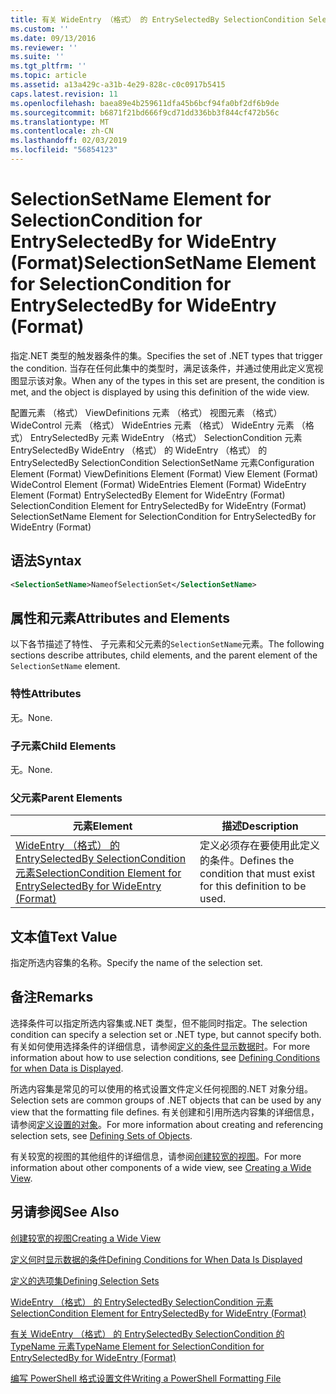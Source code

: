 ```yaml
---
title: 有关 WideEntry （格式） 的 EntrySelectedBy SelectionCondition SelectionSetName 元素 |Microsoft Docs
ms.custom: ''
ms.date: 09/13/2016
ms.reviewer: ''
ms.suite: ''
ms.tgt_pltfrm: ''
ms.topic: article
ms.assetid: a13a429c-a31b-4e29-828c-c0c0917b5415
caps.latest.revision: 11
ms.openlocfilehash: baea89e4b259611dfa45b6bcf94fa0bf2df6b9de
ms.sourcegitcommit: b6871f21bd666f9cd71dd336bb3f844cf472b56c
ms.translationtype: MT
ms.contentlocale: zh-CN
ms.lasthandoff: 02/03/2019
ms.locfileid: "56854123"
---
```

# <a name="selectionsetname-element-for-selectioncondition-for-entryselectedby-for-wideentry-format"></a><span data-ttu-id="34cd1-102">SelectionSetName Element for SelectionCondition for EntrySelectedBy for WideEntry (Format)</span><span class="sxs-lookup"><span data-stu-id="34cd1-102">SelectionSetName Element for SelectionCondition for EntrySelectedBy for WideEntry (Format)</span></span>

<span data-ttu-id="34cd1-103">指定.NET 类型的触发器条件的集。</span><span class="sxs-lookup"><span data-stu-id="34cd1-103">Specifies the set of .NET types that trigger the condition.</span></span> <span data-ttu-id="34cd1-104">当存在任何此集中的类型时，满足该条件，并通过使用此定义宽视图显示该对象。</span><span class="sxs-lookup"><span data-stu-id="34cd1-104">When any of the types in this set are present, the condition is met, and the object is displayed by using this definition of the wide view.</span></span>

<span data-ttu-id="34cd1-105">配置元素 （格式） ViewDefinitions 元素 （格式） 视图元素 （格式） WideControl 元素 （格式） WideEntries 元素 （格式） WideEntry 元素 （格式） EntrySelectedBy 元素 WideEntry （格式） SelectionCondition 元素EntrySelectedBy WideEntry （格式） 的 WideEntry （格式） 的 EntrySelectedBy SelectionCondition SelectionSetName 元素</span><span class="sxs-lookup"><span data-stu-id="34cd1-105">Configuration Element (Format) ViewDefinitions Element (Format) View Element (Format) WideControl Element (Format) WideEntries Element (Format) WideEntry Element (Format) EntrySelectedBy Element for WideEntry (Format) SelectionCondition Element for EntrySelectedBy for WideEntry (Format) SelectionSetName Element for SelectionCondition for EntrySelectedBy for WideEntry (Format)</span></span>

## <a name="syntax"></a><span data-ttu-id="34cd1-106">语法</span><span class="sxs-lookup"><span data-stu-id="34cd1-106">Syntax</span></span>

```xml
<SelectionSetName>NameofSelectionSet</SelectionSetName>
```

## <a name="attributes-and-elements"></a><span data-ttu-id="34cd1-107">属性和元素</span><span class="sxs-lookup"><span data-stu-id="34cd1-107">Attributes and Elements</span></span>

<span data-ttu-id="34cd1-108">以下各节描述了特性、 子元素和父元素的`SelectionSetName`元素。</span><span class="sxs-lookup"><span data-stu-id="34cd1-108">The following sections describe attributes, child elements, and the parent element of the `SelectionSetName` element.</span></span>

### <a name="attributes"></a><span data-ttu-id="34cd1-109">特性</span><span class="sxs-lookup"><span data-stu-id="34cd1-109">Attributes</span></span>

<span data-ttu-id="34cd1-110">无。</span><span class="sxs-lookup"><span data-stu-id="34cd1-110">None.</span></span>

### <a name="child-elements"></a><span data-ttu-id="34cd1-111">子元素</span><span class="sxs-lookup"><span data-stu-id="34cd1-111">Child Elements</span></span>

<span data-ttu-id="34cd1-112">无。</span><span class="sxs-lookup"><span data-stu-id="34cd1-112">None.</span></span>

### <a name="parent-elements"></a><span data-ttu-id="34cd1-113">父元素</span><span class="sxs-lookup"><span data-stu-id="34cd1-113">Parent Elements</span></span>

|<span data-ttu-id="34cd1-114">元素</span><span class="sxs-lookup"><span data-stu-id="34cd1-114">Element</span></span>|<span data-ttu-id="34cd1-115">描述</span><span class="sxs-lookup"><span data-stu-id="34cd1-115">Description</span></span>|
|-------------|-----------------|
|[<span data-ttu-id="34cd1-116">WideEntry （格式） 的 EntrySelectedBy SelectionCondition 元素</span><span class="sxs-lookup"><span data-stu-id="34cd1-116">SelectionCondition Element for EntrySelectedBy for WideEntry (Format)</span></span>](./selectioncondition-element-for-entryselectedby-for-widecontrol-format.md)|<span data-ttu-id="34cd1-117">定义必须存在要使用此定义的条件。</span><span class="sxs-lookup"><span data-stu-id="34cd1-117">Defines the condition that must exist for this definition to be used.</span></span>|

## <a name="text-value"></a><span data-ttu-id="34cd1-118">文本值</span><span class="sxs-lookup"><span data-stu-id="34cd1-118">Text Value</span></span>

<span data-ttu-id="34cd1-119">指定所选内容集的名称。</span><span class="sxs-lookup"><span data-stu-id="34cd1-119">Specify the name of the selection set.</span></span>

## <a name="remarks"></a><span data-ttu-id="34cd1-120">备注</span><span class="sxs-lookup"><span data-stu-id="34cd1-120">Remarks</span></span>

<span data-ttu-id="34cd1-121">选择条件可以指定所选内容集或.NET 类型，但不能同时指定。</span><span class="sxs-lookup"><span data-stu-id="34cd1-121">The selection condition can specify a selection set or .NET type, but cannot specify both.</span></span> <span data-ttu-id="34cd1-122">有关如何使用选择条件的详细信息，请参阅[定义的条件显示数据时](./defining-conditions-for-displaying-data.md)。</span><span class="sxs-lookup"><span data-stu-id="34cd1-122">For more information about how to use selection conditions, see [Defining Conditions for when Data is Displayed](./defining-conditions-for-displaying-data.md).</span></span>

<span data-ttu-id="34cd1-123">所选内容集是常见的可以使用的格式设置文件定义任何视图的.NET 对象分组。</span><span class="sxs-lookup"><span data-stu-id="34cd1-123">Selection sets are common groups of .NET objects that can be used by any view that the formatting file defines.</span></span> <span data-ttu-id="34cd1-124">有关创建和引用所选内容集的详细信息，请参阅[定义设置的对象](./defining-selection-sets.md)。</span><span class="sxs-lookup"><span data-stu-id="34cd1-124">For more information about creating and referencing selection sets, see [Defining Sets of Objects](./defining-selection-sets.md).</span></span>

<span data-ttu-id="34cd1-125">有关较宽的视图的其他组件的详细信息，请参阅[创建较宽的视图](./creating-a-wide-view.md)。</span><span class="sxs-lookup"><span data-stu-id="34cd1-125">For more information about other components of a wide view, see [Creating a Wide View](./creating-a-wide-view.md).</span></span>

## <a name="see-also"></a><span data-ttu-id="34cd1-126">另请参阅</span><span class="sxs-lookup"><span data-stu-id="34cd1-126">See Also</span></span>

[<span data-ttu-id="34cd1-127">创建较宽的视图</span><span class="sxs-lookup"><span data-stu-id="34cd1-127">Creating a Wide View</span></span>](./creating-a-wide-view.md)

[<span data-ttu-id="34cd1-128">定义何时显示数据的条件</span><span class="sxs-lookup"><span data-stu-id="34cd1-128">Defining Conditions for When Data Is Displayed</span></span>](./defining-conditions-for-displaying-data.md)

[<span data-ttu-id="34cd1-129">定义的选项集</span><span class="sxs-lookup"><span data-stu-id="34cd1-129">Defining Selection Sets</span></span>](./defining-selection-sets.md)

[<span data-ttu-id="34cd1-130">WideEntry （格式） 的 EntrySelectedBy SelectionCondition 元素</span><span class="sxs-lookup"><span data-stu-id="34cd1-130">SelectionCondition Element for EntrySelectedBy for WideEntry (Format)</span></span>](./selectioncondition-element-for-entryselectedby-for-widecontrol-format.md)

[<span data-ttu-id="34cd1-131">有关 WideEntry （格式） 的 EntrySelectedBy SelectionCondition 的 TypeName 元素</span><span class="sxs-lookup"><span data-stu-id="34cd1-131">TypeName Element for SelectionCondition for EntrySelectedBy for WideEntry (Format)</span></span>](./typename-element-for-selectioncondition-for-entryselectedby-for-widecontrol-format.md)

[<span data-ttu-id="34cd1-132">编写 PowerShell 格式设置文件</span><span class="sxs-lookup"><span data-stu-id="34cd1-132">Writing a PowerShell Formatting File</span></span>](./writing-a-powershell-formatting-file.md)
